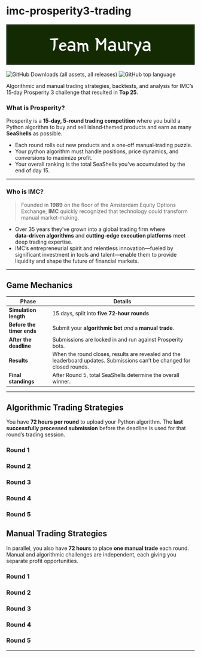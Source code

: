 # imc-prosperity3-trading

![Team Maurya's Banner](images/Team_Maurya_v1.png)


![GitHub Downloads (all assets, all releases)](https://img.shields.io/github/downloads/awatatani/imc-prosperity3-trading/total)
![GitHub top language](https://img.shields.io/github/languages/top/awatatani/imc-prosperity3-trading)


Algorithmic and manual trading strategies, backtests, and analysis for IMC’s 15‑day Prosperity 3 challenge that resulted in **Top 25**.

### What is **Prosperity**?  
Prosperity is a **15‑day, 5‑round trading competition** where you build a Python algorithm to buy and sell island‑themed products and earn as many **SeaShells** as possible.  

* Each round rolls out new products and a one‑off manual‑trading puzzle.  
* Your python algorithm must handle positions, price dynamics, and conversions to maximize profit.  
* Your overall ranking is the total SeaShells you’ve accumulated by the end of day 15.

---

### Who is **IMC**?  
> Founded in **1989** on the floor of the Amsterdam Equity Options Exchange, **IMC** quickly recognized that technology could transform manual market‑making.  

* Over 35 years they’ve grown into a global trading firm where **data‑driven algorithms** and **cutting‑edge execution platforms** meet deep trading expertise.  
* IMC’s entrepreneurial spirit and relentless innovation—fueled by significant investment in tools and talent—enable them to provide liquidity and shape the future of financial markets.

---

## Game Mechanics

| Phase | Details |
|-------|---------|
| **Simulation length** | 15 days, split into **five 72‑hour rounds** |
| **Before the timer ends** | Submit your **algorithmic bot** *and* a **manual trade**. |
| **After the deadline** | Submissions are locked in and run against Prosperity bots. |
| **Results** | When the round closes, results are revealed and the leaderboard updates. Submissions can’t be changed for closed rounds. |
| **Final standings** | After Round 5, total SeaShells determine the overall winner. |

---

## Algorithmic Trading Strategies
You have **72 hours per round** to upload your Python algorithm. The **last successfully processed submission** before the deadline is used for that round’s trading session.

### Round 1

### Round 2

### Round 3

### Round 4

### Round 5

## Manual Trading Strategies 
In parallel, you also have **72 hours** to place **one manual trade** each round.  
Manual and algorithmic challenges are independent, each giving you separate profit opportunities.

### Round 1

### Round 2

### Round 3

### Round 4

### Round 5

---
